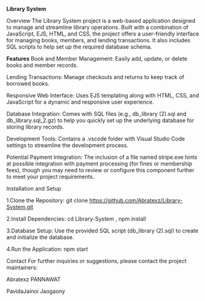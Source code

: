 **Library System**

Overview
The Library System project is a web-based application designed to manage and streamline library operations. Built with a combination of JavaScript, EJS, HTML, and CSS, the project offers a user-friendly interface for managing books, members, and lending transactions. It also includes SQL scripts to help set up the required database schema.

**Features**
Book and Member Management:
Easily add, update, or delete books and member records.

Lending Transactions:
Manage checkouts and returns to keep track of borrowed books.

Responsive Web Interface:
Uses EJS templating along with HTML, CSS, and JavaScript for a dynamic and responsive user experience.

Database Integration:
Comes with SQL files (e.g., db_library (2).sql and db_library.sql_2.gz) to help you quickly set up the underlying database for storing library records.

Development Tools:
Contains a .vscode folder with Visual Studio Code settings to streamline the development process.

Potential Payment Integration:
The inclusion of a file named stripe.exe hints at possible integration with payment processing (for fines or membership fees), though you may need to review or configure this component further to meet your project requirements.


Installation and Setup

1.Clone the Repository: git clone https://github.com/Abratexz/Library-System.git

2.Install Dependencies: cd Library-System , npm install

3.Database Setup: Use the provided SQL script (db_library (2).sql) to create and initialize the database.

4.Run the Application: npm start


Contact
For further inquiries or suggestions, please contact the project maintainers:

Abratexz PANNAWAT

PavidaJainoi Jaogaony

